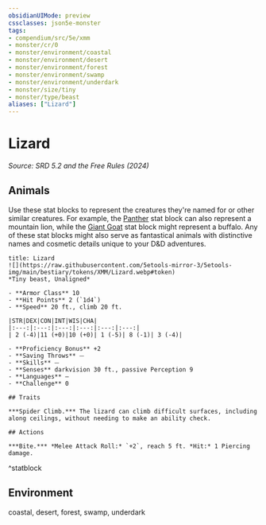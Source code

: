 ```yaml
---
obsidianUIMode: preview
cssclasses: json5e-monster
tags:
- compendium/src/5e/xmm
- monster/cr/0
- monster/environment/coastal
- monster/environment/desert
- monster/environment/forest
- monster/environment/swamp
- monster/environment/underdark
- monster/size/tiny
- monster/type/beast
aliases: ["Lizard"]
---
```

# Lizard
*Source: SRD 5.2 and the Free Rules (2024)*  

## Animals

Use these stat blocks to represent the creatures they're named for or other similar creatures. For example, the [Panther](panther-xmm.md) stat block can also represent a mountain lion, while the [Giant Goat](giant-goat-xmm.md) stat block might represent a buffalo. Any of these stat blocks might also serve as fantastical animals with distinctive names and cosmetic details unique to your D&D adventures.

```ad-statblock
title: Lizard
![](https://raw.githubusercontent.com/5etools-mirror-3/5etools-img/main/bestiary/tokens/XMM/Lizard.webp#token)
*Tiny beast, Unaligned*

- **Armor Class** 10
- **Hit Points** 2 (`1d4`)
- **Speed** 20 ft., climb 20 ft.

|STR|DEX|CON|INT|WIS|CHA|
|:---:|:---:|:---:|:---:|:---:|:---:|
| 2 (-4)|11 (+0)|10 (+0)| 1 (-5)| 8 (-1)| 3 (-4)|

- **Proficiency Bonus** +2
- **Saving Throws** ⏤
- **Skills** ⏤
- **Senses** darkvision 30 ft., passive Perception 9
- **Languages** —
- **Challenge** 0

## Traits

***Spider Climb.*** The lizard can climb difficult surfaces, including along ceilings, without needing to make an ability check.

## Actions

***Bite.*** *Melee Attack Roll:* `+2`, reach 5 ft. *Hit:* 1 Piercing damage.
```
^statblock

## Environment

coastal, desert, forest, swamp, underdark